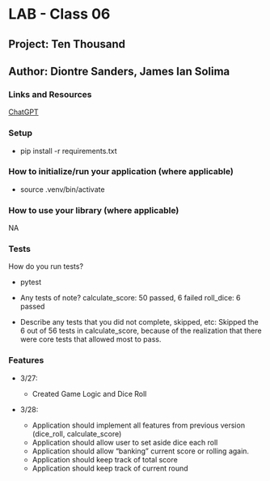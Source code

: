 # LAB - Class 06
## Project: Ten Thousand
## Author: Diontre Sanders, James Ian Solima

### Links and Resources
[ChatGPT](https://chat.openai.com/chat)

### Setup
- pip install -r requirements.txt

### How to initialize/run your application (where applicable)
- source .venv/bin/activate

### How to use your library (where applicable)
NA

### Tests
How do you run tests? 
- pytest

- Any tests of note?
calculate_score: 50 passed, 6 failed
roll_dice: 6 passed

- Describe any tests that you did not complete, skipped, etc:
Skipped the 6 out of 56 tests in calculate_score, because of the realization that there were core tests that allowed most to pass.

### Features

- 3/27: 
  - Created Game Logic and Dice Roll
  
- 3/28: 
  - Application should implement all features from previous version (dice_roll, calculate_score)
  - Application should allow user to set aside dice each roll
  - Application should allow “banking” current score or rolling again.
  - Application should keep track of total score
  - Application should keep track of current round